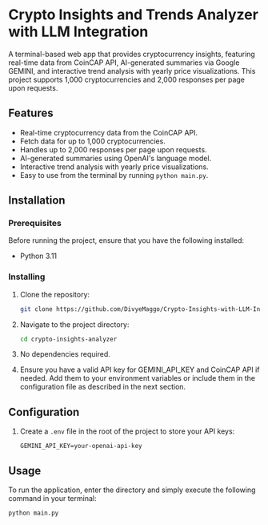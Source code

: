 # Crypto Insights and Trends Analyzer with LLM Integration

A terminal-based web app that provides cryptocurrency insights, featuring real-time data from CoinCAP API, AI-generated summaries via Google GEMINI, and interactive trend analysis with yearly price visualizations. This project supports 1,000 cryptocurrencies and 2,000 responses per page upon requests.

## Features

- Real-time cryptocurrency data from the CoinCAP API.
- Fetch data for up to 1,000 cryptocurrencies.
- Handles up to 2,000 responses per page upon requests.
- AI-generated summaries using OpenAI's language model.
- Interactive trend analysis with yearly price visualizations.
- Easy to use from the terminal by running `python main.py`.

## Installation

### Prerequisites

Before running the project, ensure that you have the following installed:

- Python 3.11

### Installing

1. Clone the repository:
    ```bash
    git clone https://github.com/DivyeMaggo/Crypto-Insights-with-LLM-Integration
    ```

2. Navigate to the project directory:
    ```bash
    cd crypto-insights-analyzer
    ```

3. No dependencies required.


4. Ensure you have a valid API key for GEMINI_API_KEY and CoinCAP API if needed. Add them to your environment variables or include them in the configuration file as described in the next section.

## Configuration

1. Create a `.env` file in the root of the project to store your API keys:
    ```
    GEMINI_API_KEY=your-openai-api-key
    ```


## Usage

To run the application, enter the directory and simply execute the following command in your terminal:

```bash
python main.py
```

